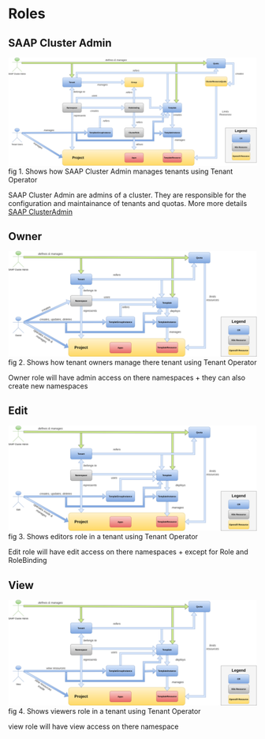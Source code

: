 # Roles

## SAAP Cluster Admin

![image](./images/tenant-operator-sca-overview.png)
fig 1. Shows how SAAP Cluster Admin manages tenants using Tenant Operator

SAAP Cluster Admin are admins of a cluster. They are responsible for the configuration and maintainance of tenants and quotas. More more details [SAAP ClusterAdmin](https://docs.cloud.stakater.com/content/sre/authentication-authorization/saap-authorization-roles.html#_1-saap-cluster-admin-sca)

## Owner

![image](./images/tenant-operator-owner-overview.png)
fig 2. Shows how tenant owners manage there tenant using Tenant Operator

Owner role will have admin access on there namespaces + they can also create new namespaces

## Edit

![image](./images/tenant-operator-edit-overview.png)
fig 3. Shows editors role in a tenant using Tenant Operator

Edit role will have edit access on there namespaces + except for Role and RoleBinding

## View

![image](./images/tenant-operator-view-overview.png)
fig 4. Shows viewers role in a tenant using Tenant Operator

view role will have view access on there namespace
